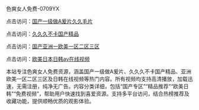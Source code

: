 色爽女人免费-0709YX

点击访问：<a href="https://heiliaoe8ajia.pages.dev">国产一级做A爰片久久毛片</a>

点击访问：<a href="https://heiliaoxqkkct.pages.dev">久久久不卡国产精品</a>

点击访问：<a href="https://heiliaoxwd5i8.pages.dev">国产亚洲一欧美一区二区三区</a>

点击访问：<a href="https://heiliaowt0d7p.pages.dev">欧美日本日韩aⅴ在线视频</a>

本站专注色爽女人免费资源，涵盖国产一级做A爰片、久久久不卡国产精品、亚洲欧美一区二区三区及日韩在线视频等热门内容。所有视频均支持高清播放，加载迅速，无需注册，纯净无广告。内容分类详细，包括“国产专区”“精品推荐”“欧美日韩”“免费视频”，帮助用户快速找到喜爱资源。支持多平台访问，结合热榜推荐及收藏功能，提供顺畅优质的观影体验。

<span style="display:none;">[Canonical link](https://github.com/hai20250709/so30 ）</span>
